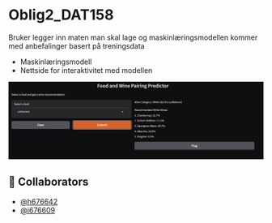 # Oblig2_DAT158

Bruker legger inn maten man skal lage og maskinlæringsmodellen kommer med anbefalinger basert på treningsdata

- Maskinlæringsmodell 
- Nettside for interaktivitet med modellen

![Logo](images/img1.png)


## 👥 Collaborators
- [@h676642](https://github.com/h676642)
- [@i676609](https://github.com/i676609)
